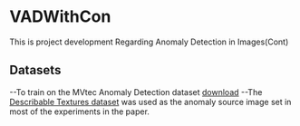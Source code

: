 # VADWithCon
This is project development Regarding Anomaly Detection in Images(Cont)
## Datasets
--To train on the MVtec Anomaly Detection dataset [download](https://www.mvtec.com/company/research/datasets/mvtec-ad)
--The [Describable Textures dataset](https://www.robots.ox.ac.uk/~vgg/data/dtd/) was used as the anomaly source 
image set in most of the experiments in the paper.
